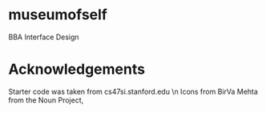 # museumofself
BBA Interface Design

# Acknowledgements
Starter code was taken from cs47si.stanford.edu \n
Icons from BirVa Mehta from the Noun Project, 
